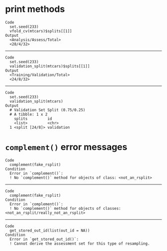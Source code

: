 # print methods

    Code
      set.seed(233)
      vfold_cv(mtcars)$splits[[1]]
    Output
      <Analysis/Assess/Total>
      <28/4/32>

---

    Code
      set.seed(233)
      validation_split(mtcars)$splits[[1]]
    Output
      <Training/Validation/Total>
      <24/8/32>

---

    Code
      set.seed(233)
      validation_split(mtcars)
    Output
      # Validation Set Split (0.75/0.25)  
      # A tibble: 1 x 2
        splits         id        
        <list>         <chr>     
      1 <split [24/8]> validation

# `complement()` error messages

    Code
      complement(fake_rsplit)
    Condition
      Error in `complement()`:
      ! No `complement()` method for objects of class: <not_an_rsplit>

---

    Code
      complement(fake_rsplit)
    Condition
      Error in `complement()`:
      ! No `complement()` method for objects of classes: <not_an_rsplit/really_not_an_rsplit>

---

    Code
      get_stored_out_id(list(out_id = NA))
    Condition
      Error in `get_stored_out_id()`:
      ! Cannot derive the assessment set for this type of resampling.

